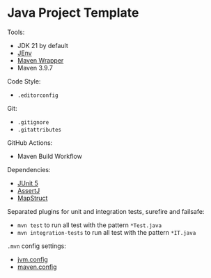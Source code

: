# Java Project Template

Tools:

- JDK 21 by default
- [JEnv](https://www.jenv.be/)
- [Maven Wrapper](https://github.com/takari/maven-wrapper)
- Maven 3.9.7

Code Style:

- `.editorconfig`

Git:

- `.gitignore`
- `.gitattributes`

GitHub Actions:

- Maven Build Workflow

Dependencies:

- [JUnit 5](https://junit.org/junit5/)
- [AssertJ](https://assertj.github.io/doc/)
- [MapStruct](https://mapstruct.org/)

Separated plugins for unit and integration tests, surefire and failsafe:

- `mvn test` to run all test with the pattern `*Test.java`
- `mvn integration-tests` to run all test with the pattern `*IT.java`

`.mvn` config settings:

- [jvm.config](https://maven.apache.org/configure.html#mvn-jvm-config-file)
- [maven.config](https://maven.apache.org/configure.html#mvn-maven-config-file)